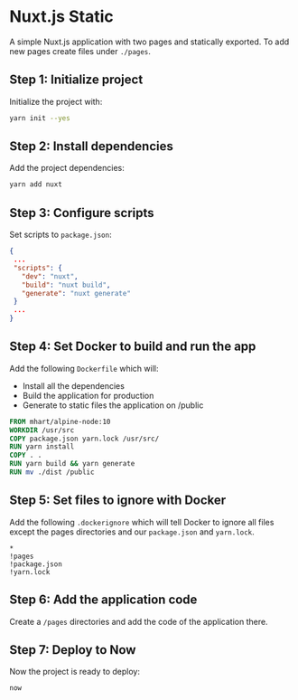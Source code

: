 # Nuxt.js Static

A simple Nuxt.js application with two pages and statically exported.
To add new pages create files under `./pages`.

## Step 1: Initialize project

Initialize the project with:

```bash
yarn init --yes
```

## Step 2: Install dependencies

Add the project dependencies:

```bash
yarn add nuxt
```

## Step 3: Configure scripts

Set scripts to `package.json`:

```json
{
 ...
 "scripts": {
   "dev": "nuxt",
   "build": "nuxt build",
   "generate": "nuxt generate"
 }
 ...
}
```

## Step 4: Set Docker to build and run the app

Add the following `Dockerfile` which will:

- Install all the dependencies
- Build the application for production
- Generate to static files the application on /public

```Dockerfile
FROM mhart/alpine-node:10
WORKDIR /usr/src
COPY package.json yarn.lock /usr/src/
RUN yarn install
COPY . .
RUN yarn build && yarn generate
RUN mv ./dist /public
```

## Step 5: Set files to ignore with Docker

Add the following `.dockerignore` which will tell Docker to ignore all files except the pages directories and our `package.json` and `yarn.lock`.

```plain
*
!pages
!package.json
!yarn.lock
```

## Step 6: Add the application code

Create a `/pages` directories and add the code of the application there.

## Step 7: Deploy to Now

Now the project is ready to deploy:

```bash
now
```
